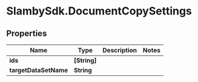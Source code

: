 # SlambySdk.DocumentCopySettings

## Properties
Name | Type | Description | Notes
------------ | ------------- | ------------- | -------------
**ids** | **[String]** |  | 
**targetDataSetName** | **String** |  | 



